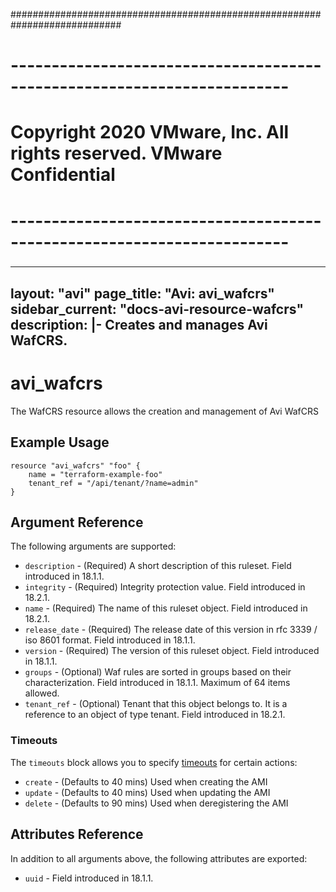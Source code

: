 ############################################################################
# ------------------------------------------------------------------------
# Copyright 2020 VMware, Inc.  All rights reserved. VMware Confidential
# ------------------------------------------------------------------------
###

---
layout: "avi"
page_title: "Avi: avi_wafcrs"
sidebar_current: "docs-avi-resource-wafcrs"
description: |-
  Creates and manages Avi WafCRS.
---

# avi_wafcrs

The WafCRS resource allows the creation and management of Avi WafCRS

## Example Usage

```hcl
resource "avi_wafcrs" "foo" {
    name = "terraform-example-foo"
    tenant_ref = "/api/tenant/?name=admin"
}
```

## Argument Reference

The following arguments are supported:

* `description` - (Required) A short description of this ruleset. Field introduced in 18.1.1.
* `integrity` - (Required) Integrity protection value. Field introduced in 18.2.1.
* `name` - (Required) The name of this ruleset object. Field introduced in 18.2.1.
* `release_date` - (Required) The release date of this version in rfc 3339 / iso 8601 format. Field introduced in 18.1.1.
* `version` - (Required) The version of this ruleset object. Field introduced in 18.1.1.
* `groups` - (Optional) Waf rules are sorted in groups based on their characterization. Field introduced in 18.1.1. Maximum of 64 items allowed.
* `tenant_ref` - (Optional) Tenant that this object belongs to. It is a reference to an object of type tenant. Field introduced in 18.2.1.


### Timeouts

The `timeouts` block allows you to specify [timeouts](https://www.terraform.io/docs/configuration/resources.html#timeouts) for certain actions:

* `create` - (Defaults to 40 mins) Used when creating the AMI
* `update` - (Defaults to 40 mins) Used when updating the AMI
* `delete` - (Defaults to 90 mins) Used when deregistering the AMI

## Attributes Reference

In addition to all arguments above, the following attributes are exported:

* `uuid` -  Field introduced in 18.1.1.

